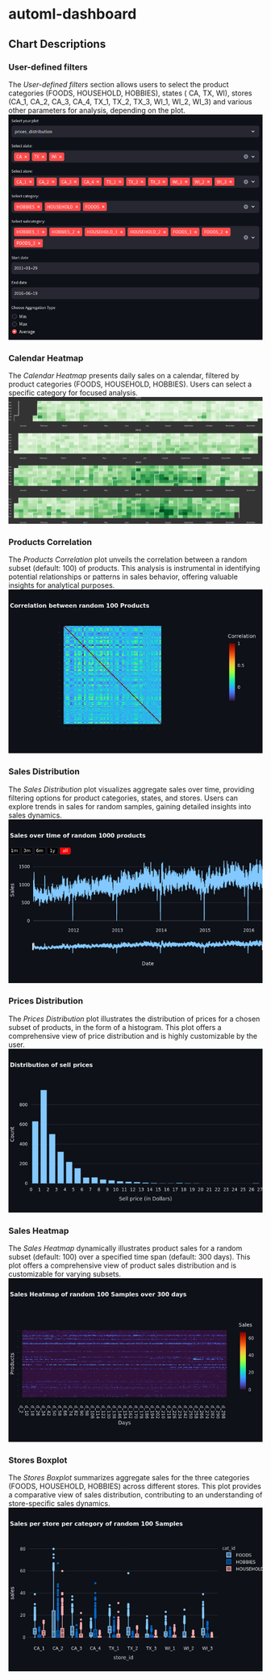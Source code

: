 # automl-dashboard

## Chart Descriptions

### User-defined filters

The *User-defined filters* section allows users to select the product categories (FOODS, HOUSEHOLD, HOBBIES), states (
CA, TX, WI), stores (CA_1, CA_2, CA_3, CA_4, TX_1, TX_2, TX_3, WI_1, WI_2, WI_3) and various other parameters for
analysis, depending on the plot.
![Filters](./assets/filters.png?raw=true)

### Calendar Heatmap
The *Calendar Heatmap* presents daily sales on a calendar, filtered by product categories (FOODS, HOUSEHOLD, HOBBIES). Users can select a specific category for focused analysis.
![Calplot](./assets/calplot.png?raw=true)
### Products Correlation
The *Products Correlation* plot unveils the correlation between a random subset (default: 100) of products. This analysis is instrumental in identifying potential relationships or patterns in sales behavior, offering valuable insights for analytical purposes.
![Correlation](./assets/correlation.png?raw=true)
### Sales Distribution
The *Sales Distribution* plot visualizes aggregate sales over time, providing filtering options for product categories, states, and stores. Users can explore trends in sales for random samples, gaining detailed insights into sales dynamics.
![Sales](./assets/sales.png?raw=true)

### Prices Distribution

The *Prices Distribution* plot illustrates the distribution of prices for a chosen subset of products, in the form of a
histogram. This plot offers a comprehensive view of price distribution and is highly customizable by the user.
![Histogram](./assets/histogram.png?raw=true)
### Sales Heatmap
The *Sales Heatmap* dynamically illustrates product sales for a random subset (default: 100) over a specified time span (default: 300 days). This plot offers a comprehensive view of product sales distribution and is customizable for varying subsets.
![Heatmap](./assets/heatmap.png?raw=true)
### Stores Boxplot
The *Stores Boxplot* summarizes aggregate sales for the three categories (FOODS, HOUSEHOLD, HOBBIES) across different stores. This plot provides a comparative view of sales distribution, contributing to an understanding of store-specific sales dynamics.
![Boxplot](./assets/boxplot.png?raw=true)
